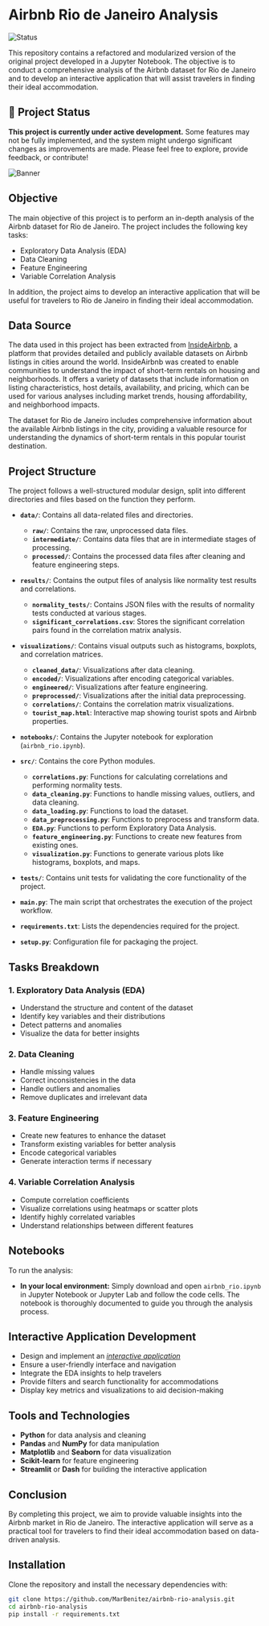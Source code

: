 # Airbnb Rio de Janeiro Analysis

![Status](https://img.shields.io/badge/status-under_construction-yellow)

This repository contains a refactored and modularized version of the original project developed in a Jupyter Notebook. The objective is to conduct a comprehensive analysis of the Airbnb dataset for Rio de Janeiro and to develop an interactive application that will assist travelers in finding their ideal accommodation.

## 🚧 Project Status

**This project is currently under active development.** Some features may not be fully implemented, and the system might undergo significant changes as improvements are made. Please feel free to explore, provide feedback, or contribute!

 ![Banner](https://images.adsttc.com/media/images/6449/6c61/2def/3401/7a85/1139/slideshow/a-historia-do-calcadao-de-copacabana_3.jpg?1682533486)

## Objective

The main objective of this project is to perform an in-depth analysis of the Airbnb dataset for Rio de Janeiro. The project includes the following key tasks:

- Exploratory Data Analysis (EDA)
- Data Cleaning
- Feature Engineering
- Variable Correlation Analysis

In addition, the project aims to develop an interactive application that will be useful for travelers to Rio de Janeiro in finding their ideal accommodation.

## Data Source

The data used in this project has been extracted from [InsideAirbnb](https://insideairbnb.com/rio-de-janeiro/), a platform that provides detailed and publicly available datasets on Airbnb listings in cities around the world. InsideAirbnb was created to enable communities to understand the impact of short-term rentals on housing and neighborhoods. It offers a variety of datasets that include information on listing characteristics, host details, availability, and pricing, which can be used for various analyses including market trends, housing affordability, and neighborhood impacts.

The dataset for Rio de Janeiro includes comprehensive information about the available Airbnb listings in the city, providing a valuable resource for understanding the dynamics of short-term rentals in this popular tourist destination.

## Project Structure

The project follows a well-structured modular design, split into different directories and files based on the function they perform.

- **`data/`**: Contains all data-related files and directories.
  - **`raw/`**: Contains the raw, unprocessed data files.
  - **`intermediate/`**: Contains data files that are in intermediate stages of processing.
  - **`processed/`**: Contains the processed data files after cleaning and feature engineering steps.
  
- **`results/`**: Contains the output files of analysis like normality test results and correlations.
  - **`normality_tests/`**: Contains JSON files with the results of normality tests conducted at various stages.
  - **`significant_correlations.csv`**: Stores the significant correlation pairs found in the correlation matrix analysis.

- **`visualizations/`**: Contains visual outputs such as histograms, boxplots, and correlation matrices.
  - **`cleaned_data/`**: Visualizations after data cleaning.
  - **`encoded/`**: Visualizations after encoding categorical variables.
  - **`engineered/`**: Visualizations after feature engineering.
  - **`preprocessed/`**: Visualizations after the initial data preprocessing.
  - **`correlations/`**: Contains the correlation matrix visualizations.
  - **`tourist_map.html`**: Interactive map showing tourist spots and Airbnb properties.
  
- **`notebooks/`**: Contains the Jupyter notebook for exploration (`airbnb_rio.ipynb`).
  
- **`src/`**: Contains the core Python modules.
  - **`correlations.py`**: Functions for calculating correlations and performing normality tests.
  - **`data_cleaning.py`**: Functions to handle missing values, outliers, and data cleaning.
  - **`data_loading.py`**: Functions to load the dataset.
  - **`data_preprocessing.py`**: Functions to preprocess and transform data.
  - **`EDA.py`**: Functions to perform Exploratory Data Analysis.
  - **`feature_engineering.py`**: Functions to create new features from existing ones.
  - **`visualization.py`**: Functions to generate various plots like histograms, boxplots, and maps.

- **`tests/`**: Contains unit tests for validating the core functionality of the project.
  
- **`main.py`**: The main script that orchestrates the execution of the project workflow.
  
- **`requirements.txt`**: Lists the dependencies required for the project.
  
- **`setup.py`**: Configuration file for packaging the project.

## Tasks Breakdown

### 1. Exploratory Data Analysis (EDA)
- Understand the structure and content of the dataset
- Identify key variables and their distributions
- Detect patterns and anomalies
- Visualize the data for better insights

### 2. Data Cleaning
- Handle missing values
- Correct inconsistencies in the data
- Handle outliers and anomalies
- Remove duplicates and irrelevant data

### 3. Feature Engineering
- Create new features to enhance the dataset
- Transform existing variables for better analysis
- Encode categorical variables
- Generate interaction terms if necessary

### 4. Variable Correlation Analysis
- Compute correlation coefficients
- Visualize correlations using heatmaps or scatter plots
- Identify highly correlated variables
- Understand relationships between different features

## Notebooks

To run the analysis:

- **In your local environment:** Simply download and open `airbnb_rio.ipynb` in Jupyter Notebook or Jupyter Lab and follow the code cells. The notebook is thoroughly documented to guide you through the analysis process.

## Interactive Application Development
- Design and implement an [_interactive application_](https://github.com/MarBenitez/airbnb-rio-streamlit-app)
- Ensure a user-friendly interface and navigation
- Integrate the EDA insights to help travelers
- Provide filters and search functionality for accommodations
- Display key metrics and visualizations to aid decision-making

## Tools and Technologies

- **Python** for data analysis and cleaning
- **Pandas** and **NumPy** for data manipulation
- **Matplotlib** and **Seaborn** for data visualization
- **Scikit-learn** for feature engineering
- **Streamlit** or **Dash** for building the interactive application

## Conclusion
By completing this project, we aim to provide valuable insights into the Airbnb market in Rio de Janeiro. The interactive application will serve as a practical tool for travelers to find their ideal accommodation based on data-driven analysis.

## Installation

Clone the repository and install the necessary dependencies with:
```bash
git clone https://github.com/MarBenitez/airbnb-rio-analysis.git
cd airbnb-rio-analysis
pip install -r requirements.txt


